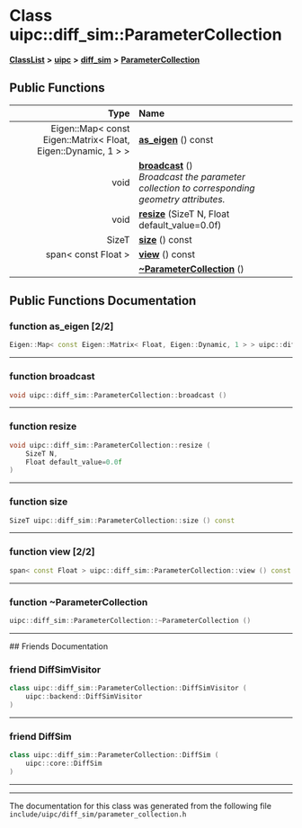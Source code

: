 

# Class uipc::diff\_sim::ParameterCollection



[**ClassList**](annotated.md) **>** [**uipc**](namespaceuipc.md) **>** [**diff\_sim**](namespaceuipc_1_1diff__sim.md) **>** [**ParameterCollection**](classuipc_1_1diff__sim_1_1_parameter_collection.md)










































## Public Functions

| Type | Name |
| ---: | :--- |
|  Eigen::Map&lt; const Eigen::Matrix&lt; Float, Eigen::Dynamic, 1 &gt; &gt; | [**as\_eigen**](#function-as_eigen-22) () const<br> |
|  void | [**broadcast**](#function-broadcast) () <br>_Broadcast the parameter collection to corresponding geometry attributes._  |
|  void | [**resize**](#function-resize) (SizeT N, Float default\_value=0.0f) <br> |
|  SizeT | [**size**](#function-size) () const<br> |
|  span&lt; const Float &gt; | [**view**](#function-view-22) () const<br> |
|   | [**~ParameterCollection**](#function-parametercollection) () <br> |




























## Public Functions Documentation




### function as\_eigen [2/2]

```C++
Eigen::Map< const Eigen::Matrix< Float, Eigen::Dynamic, 1 > > uipc::diff_sim::ParameterCollection::as_eigen () const
```




<hr>



### function broadcast 

```C++
void uipc::diff_sim::ParameterCollection::broadcast () 
```




<hr>



### function resize 

```C++
void uipc::diff_sim::ParameterCollection::resize (
    SizeT N,
    Float default_value=0.0f
) 
```




<hr>



### function size 

```C++
SizeT uipc::diff_sim::ParameterCollection::size () const
```




<hr>



### function view [2/2]

```C++
span< const Float > uipc::diff_sim::ParameterCollection::view () const
```




<hr>



### function ~ParameterCollection 

```C++
uipc::diff_sim::ParameterCollection::~ParameterCollection () 
```




<hr>## Friends Documentation





### friend DiffSimVisitor 

```C++
class uipc::diff_sim::ParameterCollection::DiffSimVisitor (
    uipc::backend::DiffSimVisitor
) 
```




<hr>



### friend DiffSim 

```C++
class uipc::diff_sim::ParameterCollection::DiffSim (
    uipc::core::DiffSim
) 
```




<hr>

------------------------------
The documentation for this class was generated from the following file `include/uipc/diff_sim/parameter_collection.h`

